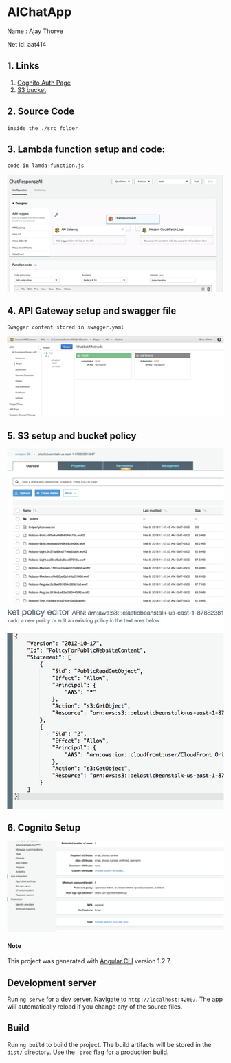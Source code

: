 # AIChatApp

Name : Ajay Thorve

Net id: aat414

## 1. Links
   1. <a target="_blank" href= "https://samchatapp.auth.us-east-1.amazoncognito.com/login?response_type=code&client_id=4nhjmiq6aaer3aqd81ck26tmlb&redirect_uri=https://s3.amazonaws.com/elasticbeanstalk-us-east-1-878823813267/index.html">Cognito Auth Page</a>
   2. <a target="_blank" href= "https://s3.amazonaws.com/elasticbeanstalk-us-east-1-878823813267/index.html">S3 bucket</a> 
   
## 2. Source Code

    inside the ./src folder
    
## 3. Lambda function setup and code:

    code in lamda-function.js
    
![lamda](images/lamda-setup.png)


## 4. API Gateway setup and swagger file

    Swagger content stored in swagger.yaml

![api](images/api-gateway-setup.png)


## 5. S3 setup and bucket policy
![s3](images/s3-setup.png)

![s3-bucket](images/s3-bucket-policy-setup.png)


## 6. Cognito Setup

![cognito](images/cognito-setup.png)

#### Note
This project was generated with [Angular CLI](https://github.com/angular/angular-cli) version 1.2.7.

## Development server

Run `ng serve` for a dev server. Navigate to `http://localhost:4200/`. The app will automatically reload if you change any of the source files.

## Build

Run `ng build` to build the project. The build artifacts will be stored in the `dist/` directory. Use the `-prod` flag for a production build.

